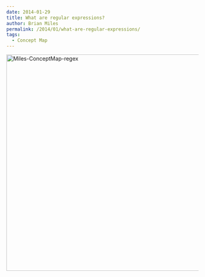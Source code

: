 ```yaml
---
date: 2014-01-29
title: What are regular expressions?
author: Brian Miles
permalink: /2014/01/what-are-regular-expressions/
tags:
  - Concept Map
---
```

[<img class="alignnone size-large wp-image-5726" alt="Miles-ConceptMap-regex" src="http://teaching.software-carpentry.org/wp-content/uploads/2014/01/IMG_1544-1024x820.png" width="707" height="566" />][1]

 [1]: http://teaching.software-carpentry.org/wp-content/uploads/2014/01/IMG_1544.png

